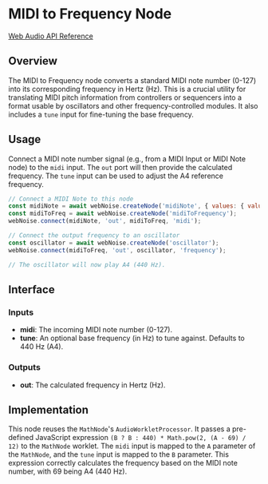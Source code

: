 # MIDI to Frequency Node

[Web Audio API Reference](https://developer.mozilla.org/en-US/docs/Web/API/AudioWorkletNode)

## Overview

The MIDI to Frequency node converts a standard MIDI note number (0-127) into its corresponding frequency in Hertz (Hz). This is a crucial utility for translating MIDI pitch information from controllers or sequencers into a format usable by oscillators and other frequency-controlled modules. It also includes a `tune` input for fine-tuning the base frequency.

## Usage

Connect a MIDI note number signal (e.g., from a MIDI Input or MIDI Note node) to the `midi` input. The `out` port will then provide the calculated frequency. The `tune` input can be used to adjust the A4 reference frequency.

```javascript
// Connect a MIDI Note to this node
const midiNote = await webNoise.createNode('midiNote', { values: { value: 69 } }); // A4
const midiToFreq = await webNoise.createNode('midiToFrequency');
webNoise.connect(midiNote, 'out', midiToFreq, 'midi');

// Connect the output frequency to an oscillator
const oscillator = await webNoise.createNode('oscillator');
webNoise.connect(midiToFreq, 'out', oscillator, 'frequency');

// The oscillator will now play A4 (440 Hz).
```

## Interface

### Inputs

-   **midi**: The incoming MIDI note number (0-127).
-   **tune**: An optional base frequency (in Hz) to tune against. Defaults to 440 Hz (A4).

### Outputs

-   **out**: The calculated frequency in Hertz (Hz).

## Implementation

This node reuses the `MathNode`'s `AudioWorkletProcessor`. It passes a pre-defined JavaScript expression `(B ? B : 440) * Math.pow(2, (A - 69) / 12)` to the `MathNode` worklet. The `midi` input is mapped to the `A` parameter of the `MathNode`, and the `tune` input is mapped to the `B` parameter. This expression correctly calculates the frequency based on the MIDI note number, with 69 being A4 (440 Hz).
